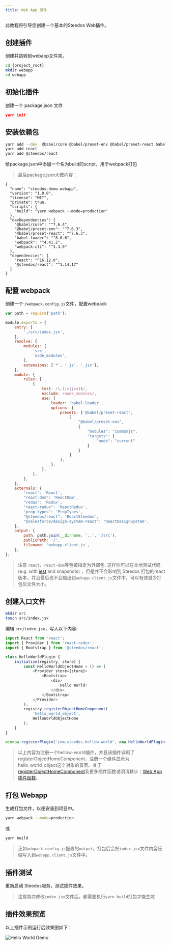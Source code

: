 ```yaml
---
title: Web App 插件
---
```


此教程将引导您创建一个基本的Steedos Web插件。

## 创建插件

创建并跳转到webapp文件夹。

```bash
cd {project_root}
mkdir webapp
cd webapp
```

## 初始化插件

创建一个 package.json 文件

```json
yarn init
```

## 安装依赖包

```bash
yarn add --dev  @babel/core @babel/preset-env @babel/preset-react babel-loader webpack webpack-cli
yarn add react
yarn add @steedos/react
```

给package.json中添加一个名为build的script，用于webpack打包

> 最后package.json大概内容：
```
{
  "name": "steedos-demo-webapp",
  "version": "1.0.0",
  "license": "MIT",
  "private": true,
  "scripts": {
    "build": "yarn webpack --mode=production"
  },
  "devDependencies": {
    "@babel/core": "^7.6.4",
    "@babel/preset-env": "^7.6.3",
    "@babel/preset-react": "^7.6.3",
    "babel-loader": "^8.0.6",
    "webpack": "^4.41.2",
    "webpack-cli": "^3.3.9"
  },
  "dependencies": {
    "react": "^16.12.0",
    "@steedos/react": "^1.14.17"
  }
}

```
## 配置 webpack

创建一个 `/webpack.config.js`文件，配置webpack

```js
var path = require('path');

module.exports = {
    entry: [
        './src/index.jsx',
    ],
    resolve: {
        modules: [
            'src',
            'node_modules',
        ],
        extensions: ['*', '.js', '.jsx'],
    },
    module: {
        rules: [
            {
                test: /\.(js|jsx)$/,
                exclude: /node_modules/,
                use: {
                    loader: 'babel-loader',
                    options: {
                        presets: ['@babel/preset-react',
                            [
                                "@babel/preset-env",
                                {
                                    "modules": "commonjs",
                                    "targets": {
                                        "node": "current"
                                    }
                                }
                            ]
                        ],
                    },
                },
            },
        ],
    },
    externals: {
        "react": 'React',
        "react-dom": 'ReactDom',
        "redux": 'Redux',
        "react-redux": 'ReactRedux',
        "prop-types": 'PropTypes',
        "@steedos/react": 'ReactSteedos',
        "@salesforce/design-system-react": 'ReactDesignSystem',
    },
    output: {
        path: path.join(__dirname, '..', '/src'),
        publicPath: '/',
        filename: 'webapp.client.js',
    },
};
```

> 注意 `react`、`react-dom`等包被指定为外部包. 这样你可以在本地测试代码 (e.g. with [jest](https://jestjs.io/) and snapshots) ，但是并不会影响到 Steedos 打包的react版本，并且最后也不会输出到`webapp.client.js`文件中，可以有效减少打包后文件大小。

## 创建入口文件

```bash
mkdir src
touch src/index.jsx
```

编辑 `src/index.jsx`，写入以下内容:

```js
import React from 'react';
import { Provider } from 'react-redux';
import { Bootstrap } from '@steedos/react';

class HelloWorldPlugin {
    initialize(registry, store) {
        const HelloWorldObjectHome = () => (
            <Provider store={store}>
                <Bootstrap>
                    <div>
                        Hello World!
                    </div>
                </Bootstrap>
            </Provider>
        );
        registry.registerObjectHomeComponent(
            'hello_world_object',
            HelloWorldObjectHome
        );
    }
}

window.registerPlugin('com.steedos.hellow-world', new HelloWorldPlugin());
```

> 以上内容为注册一个hellow-world插件，并且该插件调用了registerObjectHomeComponent，注册一个组件显示为hello_world_object这个对象的首页。关于[registerObjectHomeComponent](./plugin_webap_functions.md#registerobjecthomecomponent)及更多插件函数说明请移步：[Web App 插件函数](./plugin_webap_functions.md)。

## 打包 Webapp

生成打包文件，以便安装到项目中。

```bash
yarn webpack --mode=production
```

或

```bash
yarn build
```

> 正如`webpack.config.js`配置的`output`，打包后会把`index.jsx`文件内容压缩写入到`webapp.client.js`文件中。

## 插件测试

重新启动 Steedos服务，测试插件效果。

> 注意每次修改`index.jsx`文件后，都需要执行`yarn build`打包才能生效

## 插件效果预览

以上插件示例运行后效果图如下：

![Hello World Demo](/assets/plugins/hello_world.png)